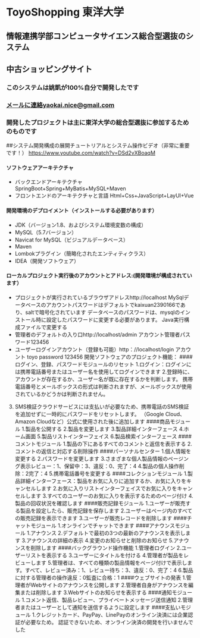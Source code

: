 # ToyoShopping 東洋大学 
## 情報連携学部コンピュータサイエンス総合型選抜のシステム

## 中古ショッピングサイト

### このシステムは姚凱が100%自分で開発したです
### メールに連絡yaokai.nice@gmail.com
### 開発したプロジェクトは主に東洋大学の総合型選抜に参加するためのものです

##システム開発構成の展開チュートリアルとシステム操作ビデオ（非常に重要です！）
https://www.youtube.com/watch?v=DSd2vXBoaqM



#### ソフトウェアアーキテクチャ
- バックエンドアーキテクチャ  SpringBoot+Spring+MyBatis+MySQL+Maven
- フロントエンドのアーキテクチャと言語  Html+Css+JavaScript+LayUI+Vue


#### 開発環境のデプロイメント（インストールする必要があります）
- JDK（バージョン1.8、およびシステム環境変数の構成）
- MySQL（5.7バージョン）
- Navicat for MySQL（ビジュアルデータベース）
- Maven
- Lombokプラグイン（簡略化されたエンティティクラス）
- IDEA（開発ソフトウェア）

#### ローカルプロジェクト実行後のアカウントとアドレス:(開発環境が構成されています）
- プロジェクトが実行されているブラウザアドレスhttp://localhost
  MySqlデータベースのアカウントパスワードはデフォルトでkaixuan2390166であり、saltで暗号化されています
  データベースのパスワードは、mysqlのインストール時に設定したパスワードに変更する必要があります。 Java実行構成ファイルで変更する
- 管理者のデフォルトの入り口http://localhost/admin アカウント管理者パスワード123456
- ユーザーログインアカウント（登録も可能）http：//localhost/login アカウント toyo password 123456
  開発ソフトウェアのプロジェクト機能：
####ログイン、登録、パスワードモジュールのリセット
1.ログイン：ログインには携帯電話番号またはユーザー名を使用してログインできます
2.登録時に、アカウントが存在するか、ユーザー名が既に存在するかを判断します。
携帯電話番号とメールボックスの形式は判断されますが、メールボックスが使用されているかどうかは判断されません。
3. SMS検証クラウドサービスには支払いが必要なため、携帯電話のSMS検証を追加せずに一時的にパスワードをリセットします。 （Google Cloud、Amazon Cloudなど）公式に使用された後に追加します
####商品モジュール
1.製品を公開する
2.製品を変更します
3.製品詳細インターフェース
4.ホーム画面
5.製品リストインターフェイス
6.製品検索インターフェース
####コメントモジュール
1.製品の下にあるすべてのコメントと返信を表示する
2.コメントの返信と対応する削除操作
####パーソナルセンター
1.個人情報を変更する
2.パスワードを変更します
3.さまざまな個人製品情報のページング表示レビュー：1、保留中：3、違反：0、完了：4
4.製品の個人操作削除：2完了：4
5.携帯電話番号を変更する
####コレクションモジュール
1.製品詳細インターフェース：製品をお気に入りに追加するか、お気に入りをキャンセルします
2.お気に入りリストインターフェイスでお気に入りをキャンセルします
3.すべてのユーザーのお気に入りを表示するためのページ付け
4.製品の回収状況を確認します
####販売記録モジュール
1.ユーザーが販売する製品を設定したら、販売記録を保存します
2.ユーザーはページ内のすべての販売記録を表示できます
3.ユーザーが販売レコードを削除します
####チャットモジュール
1.オンラインでチャットできます
####アナウンスモジュール
1.アナウンス
2.デフォルトで最初の3つの最新のアナウンスを表示します
3.アナウンスの詳細の表示
4.変更のお知らせと削除のお知らせ
5.アナウンスを削除します
####バックグラウンド操作機能
1.管理者ログイン
2.ユーザーリストを表示する
3.ユーザーにタイトルを付ける
4.管理者が製品をレビューします
5.管理者は、すべての種類の製品情報をページ付けで表示します。すべて、レビュー済み：1、レビュー待ち：3、違反：0、完了：4
6.製品に対する管理者の操作違反：0監査に合格：1
####ウェブサイトの発表
1.管理者がWebサイトのアナウンスを公開します
2.管理者自身がアナウンスを編集または削除します
3.Webサイトのお知らせを表示する
####通知モジュール
1.コメント返信、製品レビュー、プライベートメッセージ送信通知
2.管理者またはユーザーとして通知を送信するように設定します
####支払いモジュール
1.クレジットカード、PayPay、LinePayのオンライン決済には企業認証が必要なため。
認証できないため、オンライン決済の開発を行いませんでした